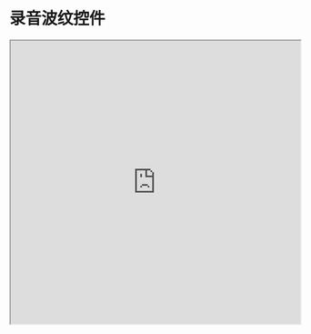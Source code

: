 # 录音波纹控件

<iframe height=498 width=510 src="https://github.com/UCodeUStory/RecordVoiceView/blob/master/rvv.gif">
